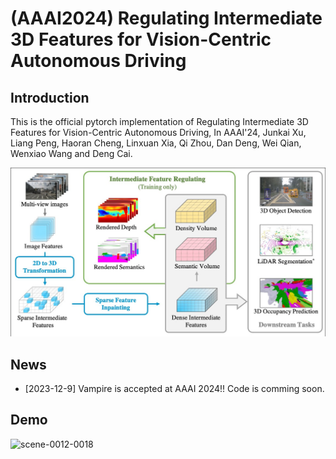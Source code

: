 # (AAAI2024) Regulating Intermediate 3D Features for Vision-Centric Autonomous Driving
## Introduction
This is the official pytorch implementation of Regulating Intermediate 3D Features for Vision-Centric Autonomous Driving, In AAAI'24, Junkai Xu, Liang Peng, Haoran Cheng, Linxuan Xia, Qi Zhou, Dan Deng, Wei Qian, Wenxiao Wang and Deng Cai.

![Framework](./docs/framework.png)

## News
- [2023-12-9] Vampire is accepted at AAAI 2024!! Code is comming soon.

## Demo
![scene-0012-0018](./docs/scene-0012-0018.gif)
